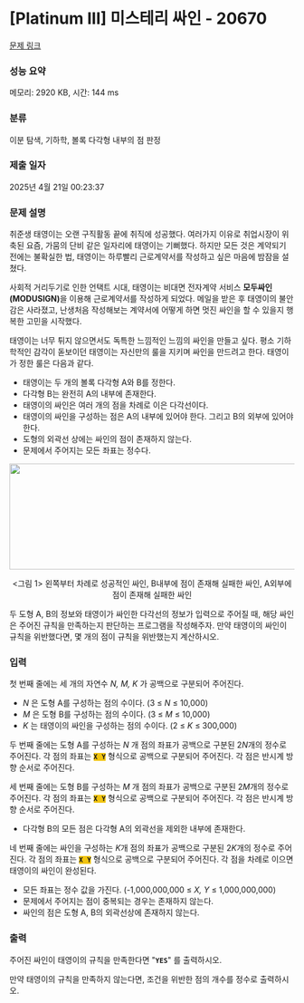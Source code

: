 # [Platinum III] 미스테리 싸인 - 20670 

[문제 링크](https://www.acmicpc.net/problem/20670) 

### 성능 요약

메모리: 2920 KB, 시간: 144 ms

### 분류

이분 탐색, 기하학, 볼록 다각형 내부의 점 판정

### 제출 일자

2025년 4월 21일 00:23:37

### 문제 설명

<p>취준생 태영이는 오랜 구직활동 끝에 취직에 성공했다. 여러가지 이유로 취업시장이 위축된 요즘, 가뭄의 단비 같은 일자리에 태영이는 기뻐했다. 하지만 모든 것은 계약되기 전에는 불확실한 법, 태영이는 하루빨리 근로계약서를 작성하고 싶은 마음에 밤잠을 설쳤다.</p>

<p>사회적 거리두기로 인한 언택트 시대, 태영이는 비대면 전자계약 서비스 <strong>모두싸인(MODUSIGN)</strong>을 이용해 근로계약서를 작성하게 되었다. 메일을 받은 후 태영이의 불안감은 사라졌고, 난생처음 작성해보는 계약서에 어떻게 하면 멋진 싸인을 할 수 있을지 행복한 고민을 시작했다.</p>

<p>태영이는 너무 튀지 않으면서도 독특한 느낌적인 느낌의 싸인을 만들고 싶다. 평소 기하학적인 감각이 돋보이던 태영이는 자신만의 룰을 지키며 싸인을 만드려고 한다. 태영이가 정한 룰은 다음과 같다.</p>

<ul>
	<li>태영이는 두 개의 볼록 다각형 A와 B를 정한다.</li>
	<li>다각형 B는 완전히 A의 내부에 존재한다.</li>
	<li>태영이의 싸인은 여러 개의 점을 차례로 이은 다각선이다.</li>
	<li>태영이의 싸인을 구성하는 점은 A의 내부에 있어야 한다. 그리고 B의 외부에 있어야 한다.</li>
	<li>도형의 외곽선 상에는 싸인의 점이 존재하지 않는다.</li>
	<li>문제에서 주어지는 모든 좌표는 정수다.</li>
</ul>

<p style="text-align: center;"><img alt="" src="https://upload.acmicpc.net/8338cb94-eb6a-4543-9732-ecf09dcd7dfc/" style="width: 600px; height: 187px;"></p>

<p style="text-align: center;"><그림 1> 왼쪽부터 차례로 성공적인 싸인, B내부에 점이 존재해 실패한 싸인, A외부에 점이 존재해 실패한 싸인</p>

<p> </p>

<p>두 도형 A, B의 정보와 태영이가 싸인한 다각선의 정보가 입력으로 주어질 때, 해당 싸인은 주어진 규칙을 만족하는지 판단하는 프로그램을 작성해주자. 만약 태영이의 싸인이 규칙을 위반했다면, 몇 개의 점이 규칙을 위반했는지 계산하시오.</p>

### 입력 

 <p>첫 번째 줄에는 세 개의 자연수 <em>N, M, K </em>가 공백으로 구분되어 주어진다.</p>

<ul>
	<li><em>N </em>은 도형 A를 구성하는 점의 수이다. (3 ≤ <em>N </em>​≤ 10,000)</li>
	<li><em>M </em>은 도형 B를 구성하는 점의 수이다. (3 ≤ <em>M </em>​≤ 10,000)</li>
	<li><em>K </em>는 태영이의 싸인을 구성하는 점의 수이다. (2 ≤ <em>K </em>​≤ 300,000)</li>
</ul>

<p>두 번째 줄에는 도형 A를 구성하는 <em>N </em>개 점의 좌표가 공백으로 구분된 2<em>N</em>개의 정수로 주어진다. 각 점의 좌표는 <strong><code><span style="background-color:#f1c40f;">X Y</span></code></strong> 형식으로 공백으로 구분되어 주어진다. 각 점은 반시계 방향 순서로 주어진다.</p>

<p>세 번째 줄에는 도형 B를 구성하는 <em>M</em> 개 점의 좌표가 공백으로 구분된 2<em>M</em>개의 정수로 주어진다. 각 점의 좌표는 <strong><code><span style="background-color:#f1c40f;">X Y</span></code></strong> 형식으로 공백으로 구분되어 주어진다. 각 점은 반시계 방향 순서로 주어진다.</p>

<ul>
	<li>다각형 B의 모든 점은 다각형 A의 외곽선을 제외한 내부에 존재한다.</li>
</ul>

<p>네 번째 줄에는 싸인을 구성하는 <em>K</em>개 점의 좌표가 공백으로 구분된 2<em>K</em>개의 정수로 주어진다. 각 점의 좌표는 <strong><code><span style="background-color:#f1c40f;">X Y</span></code></strong> 형식으로 공백으로 구분되어 주어진다. 각 점을 차례로 이으면 태영이의 싸인이 완성된다.</p>

<ul>
	<li>모든 좌표는 정수 값을 가진다. (-1,000,000,000 ≤ <em>X, Y </em>​≤ 1,000,000,000)</li>
	<li>문제에서 주어지는 점이 중복되는 경우는 존재하지 않는다.</li>
	<li>싸인의 점은 도형 A, B의 외곽선상에 존재하지 않는다.</li>
</ul>

### 출력 

 <p>주어진 싸인이 태영이의 규칙을 만족한다면 "<strong><code>YES</code></strong>" 를 출력하시오.</p>

<p>만약 태영이의 규칙을 만족하지 않는다면, 조건을 위반한 점의 개수를 정수로 출력하시오.</p>

